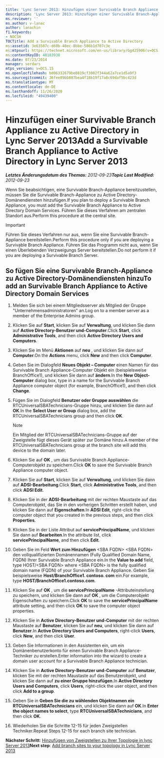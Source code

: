 ```yaml
---
title: 'Lync Server 2013: Hinzufügen einer Survivable Branch Appliance zu Active Directory'
description: 'Lync Server 2013: Hinzufügen einer Survivable Branch-Appliance zu Active Directory'
ms.reviewer: ''
ms.author: v-lanac
author: lanachin
f1.keywords:
- NOCSH
TOCTitle: Add a Survivable Branch Appliance to Active Directory
ms:assetid: 3e63507c-d60b-40ec-8bbe-586b1d707c3e
ms:mtpsurl: https://technet.microsoft.com/en-us/library/Gg425906(v=OCS.15)
ms:contentKeyID: 48183938
ms.date: 07/23/2014
manager: serdars
mtps_version: v=OCS.15
ms.openlocfilehash: bd06332679be0819cf3002f344a62a7ce1d5a9f3
ms.sourcegitcommit: 36fee89bb887bea4f18b19f17a8c69daf5bc423d
ms.translationtype: MT
ms.contentlocale: de-DE
ms.lasthandoff: 11/26/2020
ms.locfileid: "49439400"
---
```

# <a name="add-a-survivable-branch-appliance-to-active-directory-in-lync-server-2013"></a><span data-ttu-id="ba9d1-103">Hinzufügen einer Survivable Branch Appliance zu Active Directory in Lync Server 2013</span><span class="sxs-lookup"><span data-stu-id="ba9d1-103">Add a Survivable Branch Appliance to Active Directory in Lync Server 2013</span></span>

<div data-xmlns="http://www.w3.org/1999/xhtml">

<div class="topic" data-xmlns="http://www.w3.org/1999/xhtml" data-msxsl="urn:schemas-microsoft-com:xslt" data-cs="https://msdn.microsoft.com/">

<div data-asp="https://msdn2.microsoft.com/asp">



</div>

<div id="mainSection">

<div id="mainBody"><span data-ttu-id="ba9d1-104">

<span> </span></span><span class="sxs-lookup"><span data-stu-id="ba9d1-104">

<span> </span></span></span>

<span data-ttu-id="ba9d1-105">_**Letztes Änderungsdatum des Themas:** 2012-09-23_</span><span class="sxs-lookup"><span data-stu-id="ba9d1-105">_**Topic Last Modified:** 2012-09-23_</span></span>

<span data-ttu-id="ba9d1-106">Wenn Sie beabsichtigen, eine Survivable Branch-Appliance bereitzustellen, müssen Sie die Survivable Branch-Appliance zu Active Directory-Domänendiensten hinzufügen.</span><span class="sxs-lookup"><span data-stu-id="ba9d1-106">If you plan to deploy a Survivable Branch Appliance, you must add the Survivable Branch Appliance to Active Directory Domain Services.</span></span> <span data-ttu-id="ba9d1-107">Führen Sie dieses Verfahren am zentralen Standort aus.</span><span class="sxs-lookup"><span data-stu-id="ba9d1-107">Perform this procedure at the central site.</span></span>

<div>


> [!IMPORTANT]  
> <span data-ttu-id="ba9d1-108">Führen Sie dieses Verfahren nur aus, wenn Sie eine Survivable Branch-Appliance bereitstellen.</span><span class="sxs-lookup"><span data-stu-id="ba9d1-108">Perform this procedure only if you are deploying a Survivable Branch Appliance.</span></span> <span data-ttu-id="ba9d1-109">Führen Sie das Programm nicht aus, wenn Sie einen Überlebenden Verzweigungs Server bereitstellen.</span><span class="sxs-lookup"><span data-stu-id="ba9d1-109">Do not perform it if you are deploying a Survivable Branch Server.</span></span>



</div>

<div>

## <a name="to-add-an-survivable-branch-appliance-to-active-directory-domain-services"></a><span data-ttu-id="ba9d1-110">So fügen Sie eine Survivable Branch-Appliance zu Active Directory-Domänendiensten hinzu</span><span class="sxs-lookup"><span data-stu-id="ba9d1-110">To add an Survivable Branch Appliance to Active Directory Domain Services</span></span>

1.  <span data-ttu-id="ba9d1-111">Melden Sie sich bei einem Mitgliedsserver als Mitglied der Gruppe "Unternehmensadministratoren" an.</span><span class="sxs-lookup"><span data-stu-id="ba9d1-111">Log on to a member server as a member of the Enterprise Admins group.</span></span>

2.  <span data-ttu-id="ba9d1-112">Klicken Sie auf **Start**, klicken Sie auf **Verwaltung**, und klicken Sie dann auf **Active Directory-Benutzer und-Computer**.</span><span class="sxs-lookup"><span data-stu-id="ba9d1-112">Click **Start**, click **Administrative Tools**, and then click **Active Directory Users and Computers**.</span></span>

3.  <span data-ttu-id="ba9d1-113">Klicken Sie im Menü **Aktionen** auf **neu** , und klicken Sie dann auf **Computer**.</span><span class="sxs-lookup"><span data-stu-id="ba9d1-113">On the **Actions** menu, click **New** and then click **Computer**.</span></span>

4.  <span data-ttu-id="ba9d1-114">Geben Sie im Dialogfeld **Neues Objekt – Computer** einen Namen für das Survivable Branch Appliance-Computer Objekt ein (beispielsweise BranchOffice1), und klicken Sie dann auf **ändern**.</span><span class="sxs-lookup"><span data-stu-id="ba9d1-114">In the **New Object-Computer** dialog box, type in a name for the Survivable Branch Appliance computer object (for example, BranchOffice1), and then click **Change**.</span></span>

5.  <span data-ttu-id="ba9d1-115">Fügen Sie im Dialogfeld **Benutzer oder Gruppe auswählen** die RTCUniversalSBATechnicians-Gruppe hinzu, und klicken Sie dann auf **OK**.</span><span class="sxs-lookup"><span data-stu-id="ba9d1-115">In the **Select User or Group** dialog box, add the RTCUniversalSBATechnicians group and then click **OK**.</span></span>
    
    <div>
    

    > [!NOTE]  
    > <span data-ttu-id="ba9d1-116">Ein Mitglied der RTCUniversalSBATechnicians-Gruppe auf der Zweigstelle fügt dieses Gerät später zur Domäne hinzu.</span><span class="sxs-lookup"><span data-stu-id="ba9d1-116">A member of the RTCUniversalSBATechnicians group at the branch site will add this device to the domain later.</span></span>

    
    </div>

6.  <span data-ttu-id="ba9d1-117">Klicken Sie auf **OK** , um das Survivable Branch Appliance-Computerobjekt zu speichern.</span><span class="sxs-lookup"><span data-stu-id="ba9d1-117">Click **OK** to save the Survivable Branch Appliance computer object.</span></span>

7.  <span data-ttu-id="ba9d1-118">Klicken Sie auf **Start**, klicken Sie auf **Verwaltung**, und klicken Sie dann auf **ADSI-Bearbeitung**.</span><span class="sxs-lookup"><span data-stu-id="ba9d1-118">Click **Start**, click **Administrative Tools**, and then click **ADSI Edit**.</span></span>

8.  <span data-ttu-id="ba9d1-119">Klicken Sie in der **ADSI-Bearbeitung** mit der rechten Maustaste auf das Computerobjekt, das Sie in den vorherigen Schritten erstellt haben, und klicken Sie dann auf **Eigenschaften**.</span><span class="sxs-lookup"><span data-stu-id="ba9d1-119">In **ADSI Edit**, right-click the computer object that you created in the previous steps, and then click **Properties**.</span></span>

9.  <span data-ttu-id="ba9d1-120">Klicken Sie in der Liste Attribut auf **servicePrincipalName**, und klicken Sie dann auf **Bearbeiten**.</span><span class="sxs-lookup"><span data-stu-id="ba9d1-120">In the attribute list, click **servicePrincipalName**, and then click **Edit**.</span></span>

10. <span data-ttu-id="ba9d1-121">Geben Sie im Feld **Wert zum Hinzufügen** \<SBA FQDN\> \<SBA FQDN\> den vollqualifizierten Domänennamen (Fully Qualified Domain Name, FQDN) Ihrer Survivable Branch Appliance ein.</span><span class="sxs-lookup"><span data-stu-id="ba9d1-121">In the **Value to add** field, type HOST/\<SBA FQDN\> where \<SBA FQDN\> is the fully qualified domain name (FQDN) of your Survivable Branch Appliance.</span></span> <span data-ttu-id="ba9d1-122">Geben Sie beispielsweise **Host/BranchOffice1. contoso. com** ein.</span><span class="sxs-lookup"><span data-stu-id="ba9d1-122">For example, type **HOST/BranchOffice1.contoso.com**.</span></span>

11. <span data-ttu-id="ba9d1-123">Klicken Sie auf **OK** , um die **servicePrincipalName** -Attributeinstellung zu speichern, und klicken Sie dann auf **OK** , um die Computerobjekt Eigenschaften zu speichern.</span><span class="sxs-lookup"><span data-stu-id="ba9d1-123">Click **OK** to save the **servicePrincipalName** attribute setting, and then click **OK** to save the computer object properties.</span></span>

12. <span data-ttu-id="ba9d1-124">Klicken Sie in **Active Directory-Benutzer und-Computer** mit der rechten Maustaste auf **Benutzer**, klicken Sie auf **neu**, und klicken Sie dann auf **Benutzer**.</span><span class="sxs-lookup"><span data-stu-id="ba9d1-124">In **Active Directory Users and Computers**, right-click **Users**, click **New**, and then click **User**.</span></span>

13. <span data-ttu-id="ba9d1-125">Geben Sie Informationen in den Assistenten ein, um ein Domänenbenutzerkonto für einen Survivable Branch Appliance-Techniker zu erstellen.</span><span class="sxs-lookup"><span data-stu-id="ba9d1-125">Enter information into the wizard to create a domain user account for a Survivable Branch Appliance technician.</span></span>

14. <span data-ttu-id="ba9d1-126">Klicken Sie in **Active Directory-Benutzer und-Computer** auf **Benutzer**, klicken Sie mit der rechten Maustaste auf das Benutzerobjekt, und klicken Sie dann auf **zu einer Gruppe hinzufügen**.</span><span class="sxs-lookup"><span data-stu-id="ba9d1-126">In **Active Directory Users and Computers**, click **Users**, right-click the user object, and then click **Add to a group**.</span></span>

15. <span data-ttu-id="ba9d1-127">Geben Sie in **Geben Sie die zu wählenden Objektnamen ein** **RTCUniversalSBATechnicians** ein, und klicken Sie dann auf **OK**.</span><span class="sxs-lookup"><span data-stu-id="ba9d1-127">In **Enter the object names to select**, type **RTCUniversalSBATechnicians**, and then click **OK**.</span></span>

16. <span data-ttu-id="ba9d1-128">Wiederholen Sie die Schritte 12-15 für jeden Zweigstellen Techniker.</span><span class="sxs-lookup"><span data-stu-id="ba9d1-128">Repeat Steps 12-15 for each branch site technician.</span></span>

<span data-ttu-id="ba9d1-129">**Nächster Schritt**: [Hinzufügen von Zweigstellen zu Ihrer Topologie in lync Server 2013](lync-server-2013-add-branch-sites-to-your-topology.md)</span><span class="sxs-lookup"><span data-stu-id="ba9d1-129">**Next step**: [Add branch sites to your topology in Lync Server 2013](lync-server-2013-add-branch-sites-to-your-topology.md)</span></span>

<span data-ttu-id="ba9d1-130"></div>

</div>

<span> </span>

</div>

</div>

</span><span class="sxs-lookup"><span data-stu-id="ba9d1-130"></div>

</div>

<span> </span>

</div>

</div>

</span></span></div>

